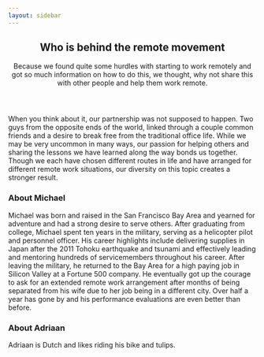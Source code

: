 ```yaml
---
layout: sidebar
---
```


<header class="major">
	<h2>Who is behind the remote movement</h2>
	<p>Because we found quite some hurdles with starting to work remotely and got so much information on how to do this, we thought, why not share this with other people and help them work remote.</p>
</header>

When you think about it, our partnership was not supposed to happen. Two guys from the opposite
ends of the world, linked through a couple common friends and a desire to break free from the
traditional office life. While we may be very uncommon in many ways, our passion for helping others
and sharing the lessons we have learned along the way bonds us together. Though we each have chosen
different routes in life and have arranged for different remote work situations, our diversity on this topic
creates a stronger result.

### About Michael
Michael was born and raised in the San Francisco Bay Area and yearned for adventure and had a strong
desire to serve others. After graduating from college, Michael spent ten years in the military, serving as
a helicopter pilot and personnel officer. His career highlights include delivering supplies in Japan after
the 2011 Tohoku earthquake and tsunami and effectively leading and mentoring hundreds of
servicemembers throughout his career. After leaving the military, he returned to the Bay Area for a high
paying job in Silicon Valley at a Fortune 500 company. He eventually got up the courage to ask for an
extended remote work arrangement after months of being separated from his wife due to her job being
in a different city. Over half a year has gone by and his performance evaluations are even better than
before.

### About Adriaan
Adriaan is Dutch and likes riding his bike and tulips.
